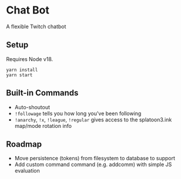 # Chat Bot

A flexible Twitch chatbot

## Setup

Requires Node v18.

```
yarn install
yarn start
```

## Built-in Commands
- Auto-shoutout
- `!followage` tells you how long you've been following
- `!anarchy`, `!x`, `!league`, `!regular` gives access to the splatoon3.ink map/mode rotation info

## Roadmap
- Move persistence (tokens) from filesystem to database to support 
- Add custom command command (e.g. addcomm) with simple JS evaluation
